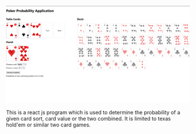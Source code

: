 ![Description of Image](public/pokercalculator.png)

This is a react js program which is used to determine the probability of a given card sort, card value or the two combined.
It is limited to texas hold'em or similar two card games.
